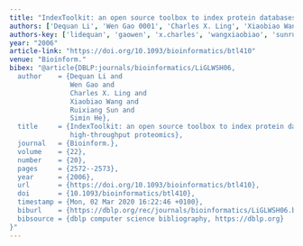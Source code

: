 ```yaml
---
title: "IndexToolkit: an open source toolbox to index protein databases for high-throughput proteomics"
authors: ['Dequan Li', 'Wen Gao 0001', 'Charles X. Ling', 'Xiaobiao Wang', 'Ruixiang Sun', 'Simin He 0001']
authors-key: ['lidequan', 'gaowen', 'x.charles', 'wangxiaobiao', 'sunruixiang', 'hesimin']
year: "2006"
article-link: "https://doi.org/10.1093/bioinformatics/btl410"
venue: "Bioinform."
bibex: "@article{DBLP:journals/bioinformatics/LiGLWSH06,
  author    = {Dequan Li and
               Wen Gao and
               Charles X. Ling and
               Xiaobiao Wang and
               Ruixiang Sun and
               Simin He},
  title     = {IndexToolkit: an open source toolbox to index protein databases for
               high-throughput proteomics},
  journal   = {Bioinform.},
  volume    = {22},
  number    = {20},
  pages     = {2572--2573},
  year      = {2006},
  url       = {https://doi.org/10.1093/bioinformatics/btl410},
  doi       = {10.1093/bioinformatics/btl410},
  timestamp = {Mon, 02 Mar 2020 16:22:46 +0100},
  biburl    = {https://dblp.org/rec/journals/bioinformatics/LiGLWSH06.bib},
  bibsource = {dblp computer science bibliography, https://dblp.org}
}"
---
```

